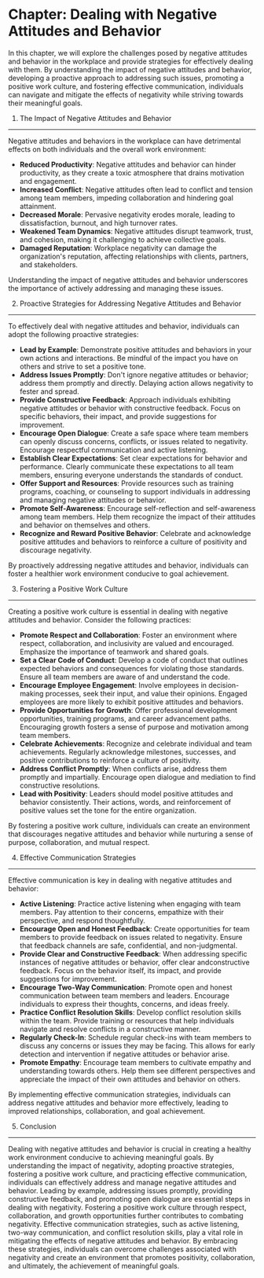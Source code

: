 Chapter: Dealing with Negative Attitudes and Behavior
=====================================================

In this chapter, we will explore the challenges posed by negative attitudes and behavior in the workplace and provide strategies for effectively dealing with them. By understanding the impact of negative attitudes and behavior, developing a proactive approach to addressing such issues, promoting a positive work culture, and fostering effective communication, individuals can navigate and mitigate the effects of negativity while striving towards their meaningful goals.

1. The Impact of Negative Attitudes and Behavior
------------------------------------------------

Negative attitudes and behaviors in the workplace can have detrimental effects on both individuals and the overall work environment:

* **Reduced Productivity**: Negative attitudes and behavior can hinder productivity, as they create a toxic atmosphere that drains motivation and engagement.
* **Increased Conflict**: Negative attitudes often lead to conflict and tension among team members, impeding collaboration and hindering goal attainment.
* **Decreased Morale**: Pervasive negativity erodes morale, leading to dissatisfaction, burnout, and high turnover rates.
* **Weakened Team Dynamics**: Negative attitudes disrupt teamwork, trust, and cohesion, making it challenging to achieve collective goals.
* **Damaged Reputation**: Workplace negativity can damage the organization's reputation, affecting relationships with clients, partners, and stakeholders.

Understanding the impact of negative attitudes and behavior underscores the importance of actively addressing and managing these issues.

2. Proactive Strategies for Addressing Negative Attitudes and Behavior
----------------------------------------------------------------------

To effectively deal with negative attitudes and behavior, individuals can adopt the following proactive strategies:

* **Lead by Example**: Demonstrate positive attitudes and behaviors in your own actions and interactions. Be mindful of the impact you have on others and strive to set a positive tone.
* **Address Issues Promptly**: Don't ignore negative attitudes or behavior; address them promptly and directly. Delaying action allows negativity to fester and spread.
* **Provide Constructive Feedback**: Approach individuals exhibiting negative attitudes or behavior with constructive feedback. Focus on specific behaviors, their impact, and provide suggestions for improvement.
* **Encourage Open Dialogue**: Create a safe space where team members can openly discuss concerns, conflicts, or issues related to negativity. Encourage respectful communication and active listening.
* **Establish Clear Expectations**: Set clear expectations for behavior and performance. Clearly communicate these expectations to all team members, ensuring everyone understands the standards of conduct.
* **Offer Support and Resources**: Provide resources such as training programs, coaching, or counseling to support individuals in addressing and managing negative attitudes or behavior.
* **Promote Self-Awareness**: Encourage self-reflection and self-awareness among team members. Help them recognize the impact of their attitudes and behavior on themselves and others.
* **Recognize and Reward Positive Behavior**: Celebrate and acknowledge positive attitudes and behaviors to reinforce a culture of positivity and discourage negativity.

By proactively addressing negative attitudes and behavior, individuals can foster a healthier work environment conducive to goal achievement.

3. Fostering a Positive Work Culture
------------------------------------

Creating a positive work culture is essential in dealing with negative attitudes and behavior. Consider the following practices:

* **Promote Respect and Collaboration**: Foster an environment where respect, collaboration, and inclusivity are valued and encouraged. Emphasize the importance of teamwork and shared goals.
* **Set a Clear Code of Conduct**: Develop a code of conduct that outlines expected behaviors and consequences for violating those standards. Ensure all team members are aware of and understand the code.
* **Encourage Employee Engagement**: Involve employees in decision-making processes, seek their input, and value their opinions. Engaged employees are more likely to exhibit positive attitudes and behaviors.
* **Provide Opportunities for Growth**: Offer professional development opportunities, training programs, and career advancement paths. Encouraging growth fosters a sense of purpose and motivation among team members.
* **Celebrate Achievements**: Recognize and celebrate individual and team achievements. Regularly acknowledge milestones, successes, and positive contributions to reinforce a culture of positivity.
* **Address Conflict Promptly**: When conflicts arise, address them promptly and impartially. Encourage open dialogue and mediation to find constructive resolutions.
* **Lead with Positivity**: Leaders should model positive attitudes and behavior consistently. Their actions, words, and reinforcement of positive values set the tone for the entire organization.

By fostering a positive work culture, individuals can create an environment that discourages negative attitudes and behavior while nurturing a sense of purpose, collaboration, and mutual respect.

4. Effective Communication Strategies
-------------------------------------

Effective communication is key in dealing with negative attitudes and behavior:

* **Active Listening**: Practice active listening when engaging with team members. Pay attention to their concerns, empathize with their perspective, and respond thoughtfully.
* **Encourage Open and Honest Feedback**: Create opportunities for team members to provide feedback on issues related to negativity. Ensure that feedback channels are safe, confidential, and non-judgmental.
* **Provide Clear and Constructive Feedback**: When addressing specific instances of negative attitudes or behavior, offer clear andconstructive feedback. Focus on the behavior itself, its impact, and provide suggestions for improvement.
* **Encourage Two-Way Communication**: Promote open and honest communication between team members and leaders. Encourage individuals to express their thoughts, concerns, and ideas freely.
* **Practice Conflict Resolution Skills**: Develop conflict resolution skills within the team. Provide training or resources that help individuals navigate and resolve conflicts in a constructive manner.
* **Regularly Check-In**: Schedule regular check-ins with team members to discuss any concerns or issues they may be facing. This allows for early detection and intervention if negative attitudes or behavior arise.
* **Promote Empathy**: Encourage team members to cultivate empathy and understanding towards others. Help them see different perspectives and appreciate the impact of their own attitudes and behavior on others.

By implementing effective communication strategies, individuals can address negative attitudes and behavior more effectively, leading to improved relationships, collaboration, and goal achievement.

5. Conclusion
-------------

Dealing with negative attitudes and behavior is crucial in creating a healthy work environment conducive to achieving meaningful goals. By understanding the impact of negativity, adopting proactive strategies, fostering a positive work culture, and practicing effective communication, individuals can effectively address and manage negative attitudes and behavior. Leading by example, addressing issues promptly, providing constructive feedback, and promoting open dialogue are essential steps in dealing with negativity. Fostering a positive work culture through respect, collaboration, and growth opportunities further contributes to combating negativity. Effective communication strategies, such as active listening, two-way communication, and conflict resolution skills, play a vital role in mitigating the effects of negative attitudes and behavior. By embracing these strategies, individuals can overcome challenges associated with negativity and create an environment that promotes positivity, collaboration, and ultimately, the achievement of meaningful goals.
